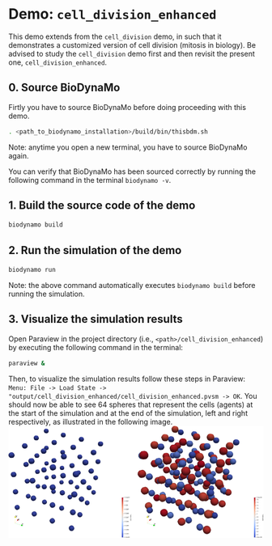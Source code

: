 # Demo: `cell_division_enhanced`

This demo extends from the `cell_division` demo, in such that it demonstrates a customized version of cell division (mitosis in biology).
Be advised to study the `cell_division` demo first and then revisit the present one, `cell_division_enhanced`.

## 0. Source BioDynaMo

Firtly you have to source BioDynaMo before doing proceeding with this demo.
```bash
. <path_to_biodynamo_installation>/build/bin/thisbdm.sh
```
Note: anytime you open a new terminal, you have to source BioDynaMo again.

You can verify that BioDynaMo has been sourced correctly by running the following command in the terminal
`biodynamo -v`. 

## 1. Build the source code of the demo

```bash
biodynamo build
```

## 2. Run the simulation of the demo

```bash
biodynamo run
```
Note: the above command automatically executes `biodynamo build` before running the simulation.

## 3. Visualize the simulation results

Open Paraview in the project directory (i.e., `<path>/cell_division_enhanced`) by executing the following command in the terminal:
```bash
paraview &
```
Then, to visualize the simulation results follow these steps in Paraview: `Menu: File -> Load State -> "output/cell_division_enhanced/cell_division_enhanced.pvsm -> OK`.
You should now be able to see 64 spheres that represent the cells (agents) at the start of the simulation and at the end of the simulation, left and right respectively, as illustrated in the following image.
![](thumbnail.png "View from Paraview")
